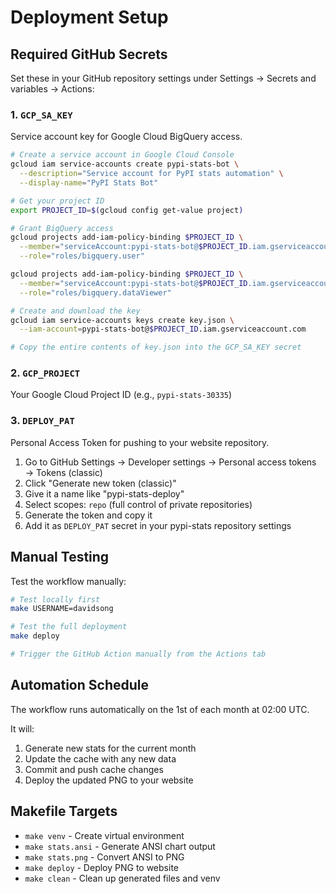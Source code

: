 # Deployment Setup

## Required GitHub Secrets

Set these in your GitHub repository settings under Settings → Secrets and variables → Actions:

### 1. `GCP_SA_KEY`
Service account key for Google Cloud BigQuery access.

```bash
# Create a service account in Google Cloud Console
gcloud iam service-accounts create pypi-stats-bot \
  --description="Service account for PyPI stats automation" \
  --display-name="PyPI Stats Bot"

# Get your project ID
export PROJECT_ID=$(gcloud config get-value project)

# Grant BigQuery access
gcloud projects add-iam-policy-binding $PROJECT_ID \
  --member="serviceAccount:pypi-stats-bot@$PROJECT_ID.iam.gserviceaccount.com" \
  --role="roles/bigquery.user"

gcloud projects add-iam-policy-binding $PROJECT_ID \
  --member="serviceAccount:pypi-stats-bot@$PROJECT_ID.iam.gserviceaccount.com" \
  --role="roles/bigquery.dataViewer"

# Create and download the key
gcloud iam service-accounts keys create key.json \
  --iam-account=pypi-stats-bot@$PROJECT_ID.iam.gserviceaccount.com

# Copy the entire contents of key.json into the GCP_SA_KEY secret
```

### 2. `GCP_PROJECT`
Your Google Cloud Project ID (e.g., `pypi-stats-30335`)

### 3. `DEPLOY_PAT`
Personal Access Token for pushing to your website repository.

1. Go to GitHub Settings → Developer settings → Personal access tokens → Tokens (classic)
2. Click "Generate new token (classic)"
3. Give it a name like "pypi-stats-deploy"
4. Select scopes: `repo` (full control of private repositories)
5. Generate the token and copy it
6. Add it as `DEPLOY_PAT` secret in your pypi-stats repository settings

## Manual Testing

Test the workflow manually:

```bash
# Test locally first
make USERNAME=davidsong

# Test the full deployment
make deploy

# Trigger the GitHub Action manually from the Actions tab
```

## Automation Schedule

The workflow runs automatically on the 1st of each month at 02:00 UTC.

It will:
1. Generate new stats for the current month
2. Update the cache with any new data
3. Commit and push cache changes
4. Deploy the updated PNG to your website

## Makefile Targets

- `make venv` - Create virtual environment
- `make stats.ansi` - Generate ANSI chart output
- `make stats.png` - Convert ANSI to PNG
- `make deploy` - Deploy PNG to website
- `make clean` - Clean up generated files and venv
